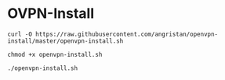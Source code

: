 # OVPN-Install

```curl -O https://raw.githubusercontent.com/angristan/openvpn-install/master/openvpn-install.sh```

```chmod +x openvpn-install.sh```

```./openvpn-install.sh```
